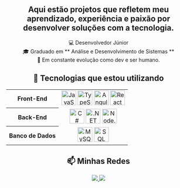 <div align="center">

## Aqui estão projetos que refletem meu aprendizado, experiência e paixão por desenvolver soluções com a tecnologia.

<div>💻 Desenvolvedor Júnior</div>  
<div>🎓 Graduado em ** Análise e Desenvolvimento de Sistemas ** </div> 
<div>🌱 Em constante evolução como dev e ser humano.</div>

## 🚀 Tecnologias que estou utilizando

<table align="center">
  <tr>
    <th align="center">Front-End</th>
    <td align="center">
      <img src="https://cdn.jsdelivr.net/gh/devicons/devicon/icons/javascript/javascript-original.svg" width="40" alt="JavaScript"/>
      <img src="https://cdn.jsdelivr.net/gh/devicons/devicon/icons/typescript/typescript-original.svg" width="40" alt="TypeScript"/>
      <img src="https://cdn.jsdelivr.net/gh/devicons/devicon/icons/angularjs/angularjs-original.svg" width="40" alt="Angular"/>
      <img src="https://cdn.jsdelivr.net/gh/devicons/devicon/icons/react/react-original.svg" width="40" alt="React"/>
    </td>
  </tr>
  <tr>
    <th align="center">Back-End</th>
    <td align="center">
      <img src="https://cdn.jsdelivr.net/gh/devicons/devicon/icons/csharp/csharp-original.svg" width="40" alt="C#"/>
      <img src="https://cdn.jsdelivr.net/gh/devicons/devicon/icons/dotnetcore/dotnetcore-original.svg" width="40" alt=".NET Core"/>
      <img src="https://cdn.jsdelivr.net/gh/devicons/devicon/icons/nodejs/nodejs-original.svg" width="40" alt="Node.js"/>
    </td>
  </tr>
  <tr>
    <th align="center">Banco de Dados</th>
    <td align="center">
      <img src="https://cdn.jsdelivr.net/gh/devicons/devicon/icons/mysql/mysql-original.svg" width="40" alt="MySQL"/>
      <img src="https://cdn.jsdelivr.net/gh/devicons/devicon/icons/microsoftsqlserver/microsoftsqlserver-plain.svg" width="40" alt="SQL Server"/>
    </td>
  </tr>
</table>

## 📫 Minhas Redes

<a href="mailto:rafaelsiqueira.98bm@gmail.com">
  <img src="https://img.shields.io/badge/Gmail-D14836?style=for-the-badge&logo=gmail&logoColor=white">
</a>
<a href="https://www.linkedin.com/in/rafael-siqueira-381884153/" target="_blank">
  <img src="https://img.shields.io/badge/-LinkedIn-%230077B5?style=for-the-badge&logo=linkedin&logoColor=white">
</a>

</div>
